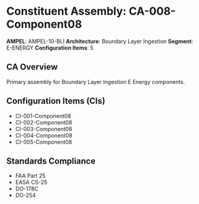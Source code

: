 # Constituent Assembly: CA-008-Component08

**AMPEL**: AMPEL-10-BLI
**Architecture**: Boundary Layer Ingestion
**Segment**: E-ENERGY
**Configuration Items**: 5

## CA Overview
Primary assembly for Boundary Layer Ingestion E Energy components.

## Configuration Items (CIs)
- CI-001-Component08
- CI-002-Component08
- CI-003-Component08
- CI-004-Component08
- CI-005-Component08

## Standards Compliance
- FAA Part 25
- EASA CS-25
- DO-178C
- DO-254
